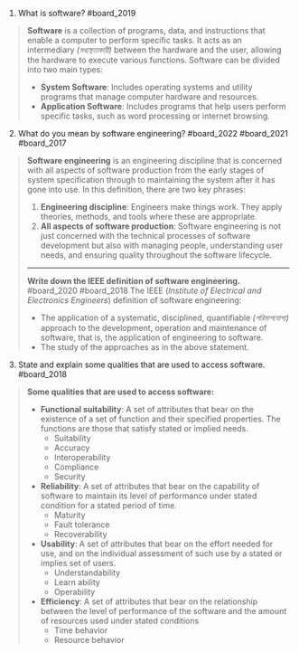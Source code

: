 1. What is software? #board_2019
> **Software** is a collection of programs, data, and instructions that enable a computer to perform specific tasks. It acts as an intermediary *(মধ্যস্থতাকারী)* between the hardware and the user, allowing the hardware to execute various functions. Software can be divided into two main types:
>  - **System Software**: Includes operating systems and utility programs that manage computer hardware and resources.    
>  -  **Application Software**: Includes programs that help users perform specific tasks, such as word processing or internet browsing.    

2. What do you mean by software engineering? #board_2022 #board_2021 #board_2017 
> **Software engineering** is an engineering discipline that is concerned with all aspects of software production from the early stages of system specification through to maintaining the system after it has gone into use. In this definition, there are two key phrases:
> 1. **Engineering discipline**: Engineers make things work. They apply theories, methods, and tools where these are appropriate.
> 2. **All aspects of software production**: Software engineering is not just concerned with the technical processes of software development but also with managing people, understanding user needs, and ensuring quality throughout the software lifecycle.
> ---
> **Write down the IEEE definition of software engineering.** #board_2020 #board_2018
> The IEEE (*Institute of Electrical and Electronics Engineers*) definition of software engineering:
> - The application of a systematic, disciplined, quantifiable *(পরিমাপযোগ্য)* approach to the development, operation and maintenance of software, that is, the application of engineering to software.
> -  The study of the approaches as in the above statement.

3. State and explain some qualities that are used to access software. #board_2018 
> **Some qualities that are used to access software:**
> - **Functional suitability**: A set of attributes that bear on the existence of a set of function and their specified properties. The functions are those that satisfy stated or implied needs.
> 	- Suitability
> 	- Accuracy
> 	- Interoperability
> 	- Compliance
> 	-  Security
> - **Reliability**: A set of attributes that bear on the capability of software to maintain its level of performance under stated condition for a stated period of time.
> 	- Maturity
> 	- Fault tolerance
> 	- Recoverability
> - **Usability**: A set of attributes that bear on the effort needed for use, and on the individual assessment of such use by a stated or implies set of users.
> 	- Understandability
> 	- Learn ability 
> 	- Operability
> - **Efficiency**: A set of attributes that bear on the relationship between the level of performance of the software and the amount of resources used under stated conditions
> 	- Time behavior
> 	- Resource behavior

